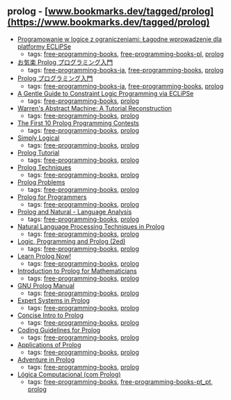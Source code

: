 prolog - [www.bookmarks.dev/tagged/prolog](https://www.bookmarks.dev/tagged/prolog)
---
* [Programowanie w logice z ograniczeniami: Łagodne wprowadzenie dla platformy ECLiPSe](http://www.pwlzo.pl)
    * tags: [free-programming-books](../tagged/free-programming-books.md), [free-programming-books-pl](../tagged/free-programming-books-pl.md), [prolog](../tagged/prolog.md)
* [お気楽 Prolog プログラミング入門](http://www.geocities.jp/m_hiroi/prolog/index.html)
    * tags: [free-programming-books-ja](../tagged/free-programming-books-ja.md), [free-programming-books](../tagged/free-programming-books.md), [prolog](../tagged/prolog.md)
* [Prolog プログラミング入門](http://bach.istc.kobe-u.ac.jp/prolog/intro/)
    * tags: [free-programming-books-ja](../tagged/free-programming-books-ja.md), [free-programming-books](../tagged/free-programming-books.md), [prolog](../tagged/prolog.md)
* [A Gentle Guide to Constraint Logic Programming via ECLiPSe](http://anclp.pl)
    * tags: [free-programming-books](../tagged/free-programming-books.md), [prolog](../tagged/prolog.md)
* [Warren's Abstract Machine: A Tutorial Reconstruction](http://wambook.sourceforge.net)
    * tags: [free-programming-books](../tagged/free-programming-books.md), [prolog](../tagged/prolog.md)
* [The First 10 Prolog Programming Contests](https://dtai.cs.kuleuven.be/ppcbook/)
    * tags: [free-programming-books](../tagged/free-programming-books.md), [prolog](../tagged/prolog.md)
* [Simply Logical](http://www.cs.bris.ac.uk/~flach/SimplyLogical.html)
    * tags: [free-programming-books](../tagged/free-programming-books.md), [prolog](../tagged/prolog.md)
* [Prolog Tutorial](http://www.cpp.edu/~jrfisher/www/prolog_tutorial/contents.html)
    * tags: [free-programming-books](../tagged/free-programming-books.md), [prolog](../tagged/prolog.md)
* [Prolog Techniques](http://bookboon.com/en/prolog-techniques-applications-of-prolog-ebook)
    * tags: [free-programming-books](../tagged/free-programming-books.md), [prolog](../tagged/prolog.md)
* [Prolog Problems](https://sites.google.com/site/prologsite/prolog-problems)
    * tags: [free-programming-books](../tagged/free-programming-books.md), [prolog](../tagged/prolog.md)
* [Prolog for Programmers](https://sites.google.com/site/prologforprogrammers/)
    * tags: [free-programming-books](../tagged/free-programming-books.md), [prolog](../tagged/prolog.md)
* [Prolog and Natural - Language Analysis](http://www.mtome.com/Publications/PNLA/pnla-digital.html)
    * tags: [free-programming-books](../tagged/free-programming-books.md), [prolog](../tagged/prolog.md)
* [Natural Language Processing Techniques in Prolog](http://cs.union.edu/~striegnk/courses/nlp-with-prolog/html/)
    * tags: [free-programming-books](../tagged/free-programming-books.md), [prolog](../tagged/prolog.md)
* [Logic, Programming and Prolog (2ed)](http://www.ida.liu.se/~ulfni53/lpp/)
    * tags: [free-programming-books](../tagged/free-programming-books.md), [prolog](../tagged/prolog.md)
* [Learn Prolog Now!](http://www.learnprolognow.org)
    * tags: [free-programming-books](../tagged/free-programming-books.md), [prolog](../tagged/prolog.md)
* [Introduction to Prolog for Mathematicians](http://www.j-paine.org/prolog/mathnotes/files/pms/pms.html)
    * tags: [free-programming-books](../tagged/free-programming-books.md), [prolog](../tagged/prolog.md)
* [GNU Prolog Manual](http://www.gprolog.org/manual/gprolog.pdf)
    * tags: [free-programming-books](../tagged/free-programming-books.md), [prolog](../tagged/prolog.md)
* [Expert Systems in Prolog](http://www.amzi.com/ExpertSystemsInProlog/)
    * tags: [free-programming-books](../tagged/free-programming-books.md), [prolog](../tagged/prolog.md)
* [Concise Intro to Prolog](http://www.cis.upenn.edu/~matuszek/Concise%20Guides/Concise%20Prolog.html)
    * tags: [free-programming-books](../tagged/free-programming-books.md), [prolog](../tagged/prolog.md)
* [Coding Guidelines for Prolog](http://arxiv.org/abs/0911.2899)
    * tags: [free-programming-books](../tagged/free-programming-books.md), [prolog](../tagged/prolog.md)
* [Applications of Prolog](http://bookboon.com/en/applications-of-prolog-ebook)
    * tags: [free-programming-books](../tagged/free-programming-books.md), [prolog](../tagged/prolog.md)
* [Adventure in Prolog](http://www.amzi.com/AdventureInProlog/)
    * tags: [free-programming-books](../tagged/free-programming-books.md), [prolog](../tagged/prolog.md)
* [Lógica Computacional (com Prolog)](http://www4.di.uminho.pt/~mjf/pub/LC-Prolog.pdf)
    * tags: [free-programming-books](../tagged/free-programming-books.md), [free-programming-books-pt_pt](../tagged/free-programming-books-pt_pt.md), [prolog](../tagged/prolog.md)

